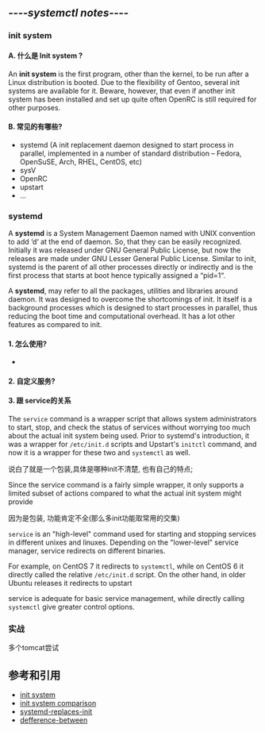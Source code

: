 ## *----systemctl notes----*

### init system

#### A. 什么是 Init system ?

An **init system** is the first program, other than the kernel, to be run after a Linux distribution is booted. Due to the flexibility of Gentoo, several init systems are available for it. Beware, however, that even if another init system has been installed and set up quite often OpenRC is still required for other purposes.


#### B. 常见的有哪些?

* systemd (A init replacement daemon designed to start process in parallel, implemented in a number of standard distribution – Fedora, OpenSuSE, Arch, RHEL, CentOS, etc)
* sysV
* OpenRC
* upstart
* ...


### systemd 

A **systemd** is a System Management Daemon named with UNIX convention to add ‘d‘ at the end of daemon. So, that they can be easily recognized. Initially it was released under GNU General Public License, but now the releases are made under GNU Lesser General Public License. Similar to init, systemd is the parent of all other processes directly or indirectly and is the first process that starts at boot hence typically assigned a “pid=1“.

A **systemd**, may refer to all the packages, utilities and libraries around daemon. It was designed to overcome the shortcomings of init. It itself is a background processes which is designed to start processes in parallel, thus reducing the boot time and computational overhead. It has a lot other features as compared to init.

#### 1. 怎么使用?

* 



#### 2. 自定义服务?

#### 3. 跟 service的关系


The ```service``` command is a wrapper script that allows system administrators to start, stop, and check the status of services without worrying too much about the actual init system being used. Prior to systemd's introduction, it was a wrapper for ```/etc/init.d``` scripts and Upstart's ```initctl``` command, and now it is a wrapper for these two and ```systemctl``` as well.

说白了就是一个包装,具体是哪种init不清楚, 也有自己的特点;

Since the service command is a fairly simple wrapper, it only supports a limited subset of actions compared to what the actual init system might provide

因为是包装, 功能肯定不全(那么多init功能取常用的交集)

```service``` is an "high-level" command used for starting and stopping services in different unixes and linuxes. Depending on the "lower-level" service manager, service redirects on different binaries.

For example, on CentOS 7 it redirects to ```systemctl```, while on CentOS 6 it directly called the relative  ```/etc/init.d``` script. On the other hand, in older Ubuntu releases it redirects to upstart

service is adequate for basic service management, while directly calling ```systemctl``` give greater control options.


### 实战

多个tomcat尝试



## 参考和引用

* [init system](https://wiki.gentoo.org/wiki/Init_system)
* [init system comparison](https://wiki.gentoo.org/wiki/Comparison_of_init_systems)
* [systemd-replaces-init](https://www.tecmint.com/systemd-replaces-init-in-linux/)
* [defference-between](https://askubuntu.com/questions/903354/difference-between-systemctl-and-service)